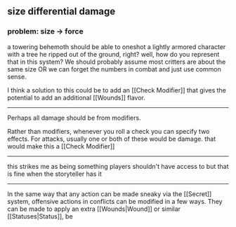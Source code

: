 
## size differential damage
### problem: size -> force
a towering behemoth should be able to oneshot a lightly armored character with a tree he ripped out of the ground, right? well, how do you represent that in this system? We should probably assume most critters are about the same size OR we can forget the numbers in combat and just use common sense.

I think a solution to this could be to add an [[Check Modifier]] that gives the potential to add an additional [[Wounds]] flavor.

---

Perhaps all damage should be from modifiers.

Rather than modifiers, whenever you roll a check you can specify two effects. For attacks, usually one or both of these would be damage. that would make this a [[Check Modifier]]

--- 

this strikes me as being something players shouldn't have access to but that is fine when the storyteller has it

---

In the same way that any action can be made sneaky via the [[Secret]] system, offensive actions in conflicts can be modified in a few ways. They can be made to apply an extra [[Wounds|Wound]] or similar [[Statuses|Status]], be 